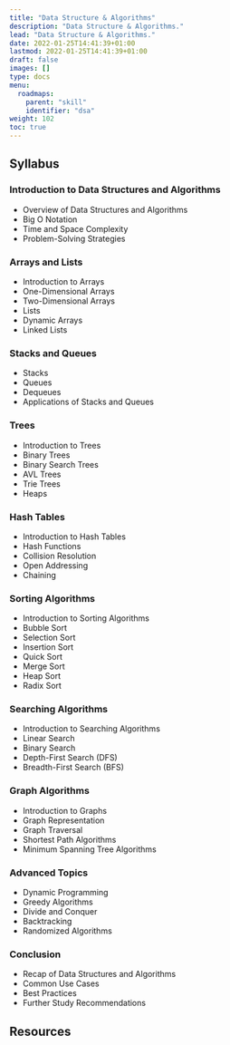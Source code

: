 ```yaml
---
title: "Data Structure & Algorithms"
description: "Data Structure & Algorithms."
lead: "Data Structure & Algorithms."
date: 2022-01-25T14:41:39+01:00
lastmod: 2022-01-25T14:41:39+01:00
draft: false
images: []
type: docs
menu:
  roadmaps:
    parent: "skill"
    identifier: "dsa"
weight: 102
toc: true
---
```


## Syllabus

### Introduction to Data Structures and Algorithms
 - Overview of Data Structures and Algorithms
 - Big O Notation
 - Time and Space Complexity
 - Problem-Solving Strategies

### Arrays and Lists
 - Introduction to Arrays
 - One-Dimensional Arrays
 - Two-Dimensional Arrays
 - Lists
 - Dynamic Arrays
 - Linked Lists

### Stacks and Queues
 - Stacks
 - Queues
 - Dequeues
 - Applications of Stacks and Queues

### Trees
 - Introduction to Trees
 - Binary Trees
 - Binary Search Trees
 - AVL Trees
 - Trie Trees
 - Heaps

### Hash Tables
 - Introduction to Hash Tables
 - Hash Functions
 - Collision Resolution
 - Open Addressing
 - Chaining

### Sorting Algorithms
 - Introduction to Sorting Algorithms
 - Bubble Sort
 - Selection Sort
 - Insertion Sort
 - Quick Sort
 - Merge Sort
 - Heap Sort
 - Radix Sort

### Searching Algorithms
 - Introduction to Searching Algorithms
 - Linear Search
 - Binary Search
 - Depth-First Search (DFS)
 - Breadth-First Search (BFS)

### Graph Algorithms
 - Introduction to Graphs
 - Graph Representation
 - Graph Traversal
 - Shortest Path Algorithms
 - Minimum Spanning Tree Algorithms

### Advanced Topics
 - Dynamic Programming
 - Greedy Algorithms
 - Divide and Conquer
 - Backtracking
 - Randomized Algorithms

### Conclusion
 - Recap of Data Structures and Algorithms
 - Common Use Cases
 - Best Practices
 - Further Study Recommendations

## Resources